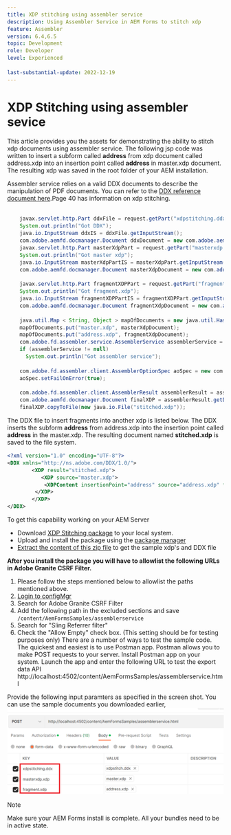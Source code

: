 ```yaml
---
title: XDP stitching using assembler service
description: Using Assembler Service in AEM Forms to stitch xdp
feature: Assembler
version: 6.4,6.5
topic: Development
role: Developer
level: Experienced

last-substantial-update: 2022-12-19
---
```

# XDP Stitching using assembler sevice

This article provides you the assets for demonstrating the ability to stitch xdp documents using assembler service.
The following jsp code was written to insert a subform called **address** from xdp document called address.xdp into an insertion point called **address** in master.xdp document. The resulting xdp was saved in the root folder of your AEM installation.

Assembler service relies on a valid DDX documents to describe the manipulation of PDF documents. You can refer to the [DDX reference document here](assets/ddxRef.pdf).Page 40 has information on xdp stitching.

```java

    javax.servlet.http.Part ddxFile = request.getPart("xdpstitching.ddx");
    System.out.println("Got DDX");
    java.io.InputStream ddxIS = ddxFile.getInputStream();
    com.adobe.aemfd.docmanager.Document ddxDocument = new com.adobe.aemfd.docmanager.Document(ddxIS);
    javax.servlet.http.Part masterXdpPart = request.getPart("masterxdp.xdp");
    System.out.println("Got master xdp");
    java.io.InputStream masterXdpPartIS = masterXdpPart.getInputStream();
    com.adobe.aemfd.docmanager.Document masterXdpDocument = new com.adobe.aemfd.docmanager.Document(masterXdpPartIS);

    javax.servlet.http.Part fragmentXDPPart = request.getPart("fragment.xdp");
    System.out.println("Got fragment.xdp");
    java.io.InputStream fragmentXDPPartIS = fragmentXDPPart.getInputStream();
    com.adobe.aemfd.docmanager.Document fragmentXdpDocument = new com.adobe.aemfd.docmanager.Document(fragmentXDPPartIS);

    java.util.Map < String, Object > mapOfDocuments = new java.util.HashMap < String, Object > ();
    mapOfDocuments.put("master.xdp", masterXdpDocument);
    mapOfDocuments.put("address.xdp", fragmentXdpDocument);
    com.adobe.fd.assembler.service.AssemblerService assemblerService = sling.getService(com.adobe.fd.assembler.service.AssemblerService.class);
    if (assemblerService != null)
      System.out.println("Got assembler service");

    com.adobe.fd.assembler.client.AssemblerOptionSpec aoSpec = new com.adobe.fd.assembler.client.AssemblerOptionSpec();
    aoSpec.setFailOnError(true);

    com.adobe.fd.assembler.client.AssemblerResult assemblerResult = assemblerService.invoke(ddxDocument, mapOfDocuments, aoSpec);
    com.adobe.aemfd.docmanager.Document finalXDP = assemblerResult.getDocuments().get("stitched.xdp");
    finalXDP.copyToFile(new java.io.File("stitched.xdp"));

```

The DDX file to insert fragments into another xdp is listed below. The DDX inserts the subform  **address** from address.xdp into the insertion point called **address** in the master.xdp. The resulting document named **stitched.xdp** is saved to the file system.

``` xml
<?xml version="1.0" encoding="UTF-8"?> 
<DDX xmlns="http://ns.adobe.com/DDX/1.0/"> 
        <XDP result="stitched.xdp"> 
           <XDP source="master.xdp"> 
            <XDPContent insertionPoint="address" source="address.xdp" fragment="address"/> 
         </XDP> 
        </XDP>         
</DDX>

```

To get this capability working on your AEM Server

* Download [XDP Stitching package](assets/xdp-stitching.zip) to your local system.
* Upload and install the package using the [package manager](http://localhost:4502/crx/packmgr/index.jsp)
* [Extract the content of this zip file](assets/xdp-and-ddx.zip) to get the sample xdp's and DDX file

**After you install the package you will have to allowlist the following URLs in Adobe Granite CSRF Filter.**

1. Please follow the steps mentioned below to allowlist the paths mentioned above.
1. [Login to configMgr](http://localhost:4502/system/console/configMgr)
1. Search for Adobe Granite CSRF Filter
1. Add the following path in the excluded sections and save `/content/AemFormsSamples/assemblerservice`
1. Search for "Sling Referrer filter"
1. Check the "Allow Empty" check box. (This setting should be for testing purposes only)
There are a number of ways to test the sample code. The quickest and easiest is to use Postman app. Postman allows you to make POST requests to your server. Install Postman app on your system. 
Launch the app and enter the following URL to test the export data API
http://localhost:4502/content/AemFormsSamples/assemblerservice.html

Provide the following input paramters as specified in the screen shot. You can use the sample documents you downloaded earlier,
![xdp-stitch-postman](assets/xdp-stitching-postman.png)

>[!NOTE]
>
>Make sure your AEM Forms install is complete. All your bundles need to be in active state.
>
